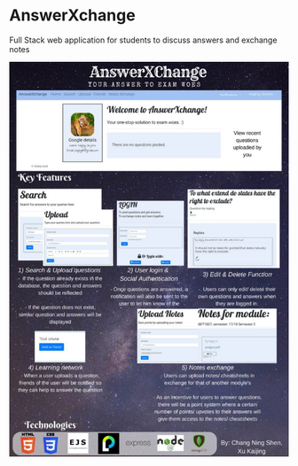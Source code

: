 # AnswerXchange
Full Stack web application for students to discuss answers and exchange notes

![Alt text](./answerxchange.jpg?raw=true "Title")
